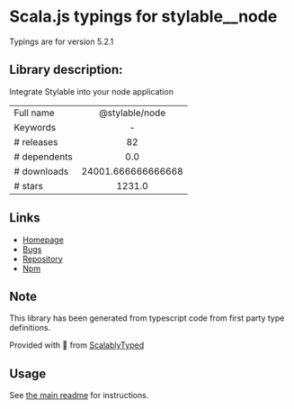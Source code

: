 
# Scala.js typings for stylable__node

Typings are for version 5.2.1

## Library description:
Integrate Stylable into your node application

|                    |                 |
| ------------------ | :-------------: |
| Full name          | @stylable/node |
| Keywords           | - |
| # releases         | 82 |
| # dependents       | 0.0 |
| # downloads        | 24001.666666666668 |
| # stars            | 1231.0 |

## Links
- [Homepage](https://github.com/wix/stylable/tree/master#readme)
- [Bugs](https://github.com/wix/stylable/issues)
- [Repository](https://github.com/wix/stylable/tree/master)
- [Npm](https://www.npmjs.com/package/%40stylable%2Fnode)
    


## Note
This library has been generated from typescript code from first party type definitions.

Provided with :purple_heart: from [ScalablyTyped](https://github.com/oyvindberg/ScalablyTyped)

## Usage
See [the main readme](../../readme.md) for instructions.


